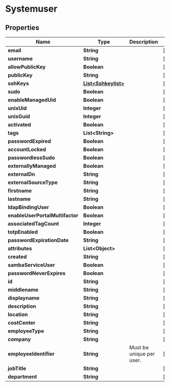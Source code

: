 
# Systemuser

## Properties
Name | Type | Description | Notes
------------ | ------------- | ------------- | -------------
**email** | **String** |  |  [optional]
**username** | **String** |  |  [optional]
**allowPublicKey** | **Boolean** |  |  [optional]
**publicKey** | **String** |  |  [optional]
**sshKeys** | [**List&lt;Sshkeylist&gt;**](Sshkeylist.md) |  |  [optional]
**sudo** | **Boolean** |  |  [optional]
**enableManagedUid** | **Boolean** |  |  [optional]
**unixUid** | **Integer** |  |  [optional]
**unixGuid** | **Integer** |  |  [optional]
**activated** | **Boolean** |  |  [optional]
**tags** | **List&lt;String&gt;** |  |  [optional]
**passwordExpired** | **Boolean** |  |  [optional]
**accountLocked** | **Boolean** |  |  [optional]
**passwordlessSudo** | **Boolean** |  |  [optional]
**externallyManaged** | **Boolean** |  |  [optional]
**externalDn** | **String** |  |  [optional]
**externalSourceType** | **String** |  |  [optional]
**firstname** | **String** |  |  [optional]
**lastname** | **String** |  |  [optional]
**ldapBindingUser** | **Boolean** |  |  [optional]
**enableUserPortalMultifactor** | **Boolean** |  |  [optional]
**associatedTagCount** | **Integer** |  |  [optional]
**totpEnabled** | **Boolean** |  |  [optional]
**passwordExpirationDate** | **String** |  |  [optional]
**attributes** | **List&lt;Object&gt;** |  |  [optional]
**created** | **String** |  |  [optional]
**sambaServiceUser** | **Boolean** |  |  [optional]
**passwordNeverExpires** | **Boolean** |  |  [optional]
**id** | **String** |  |  [optional]
**middlename** | **String** |  |  [optional]
**displayname** | **String** |  |  [optional]
**description** | **String** |  |  [optional]
**location** | **String** |  |  [optional]
**costCenter** | **String** |  |  [optional]
**employeeType** | **String** |  |  [optional]
**company** | **String** |  |  [optional]
**employeeIdentifier** | **String** | Must be unique per user.  |  [optional]
**jobTitle** | **String** |  |  [optional]
**department** | **String** |  |  [optional]



